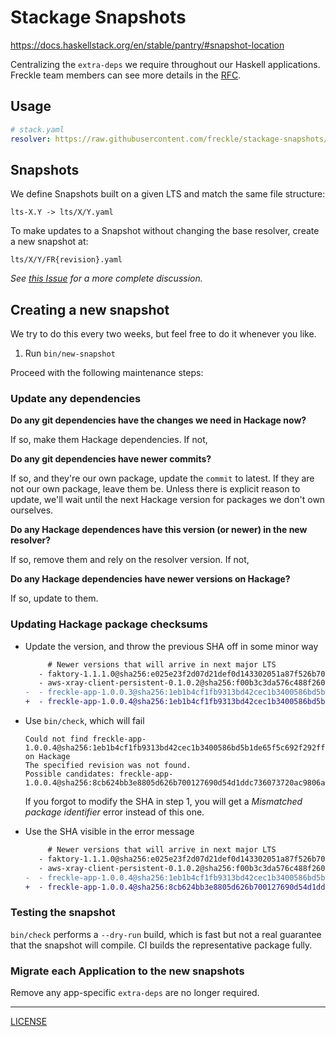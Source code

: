 # Stackage Snapshots

https://docs.haskellstack.org/en/stable/pantry/#snapshot-location

Centralizing the `extra-deps` we require throughout our Haskell applications.
Freckle team members can see more details in the [RFC][rfc].

[rfc]:
  https://renaissancelearning.atlassian.net/wiki/spaces/EN/pages/41987178508/Shared+Backend+Stackage+Snapshot

## Usage

```yaml
# stack.yaml
resolver: https://raw.githubusercontent.com/freckle/stackage-snapshots/main/lts/17/15.yaml
```

## Snapshots

We define Snapshots built on a given LTS and match the same file structure:

```
lts-X.Y -> lts/X/Y.yaml
```

To make updates to a Snapshot without changing the base resolver, create a new
snapshot at:

```
lts/X/Y/FR{revision}.yaml
```

_See [this Issue][issue] for a more complete discussion._

[issue]: https://github.com/freckle/stackage-snapshots/issues/4

## Creating a new snapshot

We try to do this every two weeks, but feel free to do it whenever you like.

1. Run `bin/new-snapshot`

Proceed with the following maintenance steps:

### Update any dependencies

**Do any git dependencies have the changes we need in Hackage now?**

If so, make them Hackage dependencies. If not,

**Do any git dependencies have newer commits?**

If so, and they're our own package, update the `commit` to latest. If they are
not our own package, leave them be. Unless there is explicit reason to update,
we'll wait until the next Hackage version for packages we don't own ourselves.

**Do any Hackage dependences have this version (or newer) in the new resolver?**

If so, remove them and rely on the resolver version. If not,

**Do any Hackage dependencies have newer versions on Hackage?**

If so, update to them.

### Updating Hackage package checksums

- Update the version, and throw the previous SHA off in some minor way

  ```diff
       # Newer versions that will arrive in next major LTS
     - faktory-1.1.1.0@sha256:e025e23f2d07d21def0d143302051a87f526b70620679036815696676daf9f91,9047
     - aws-xray-client-persistent-0.1.0.2@sha256:f00b3c3da576c488f2605ab5d049437d935eae429e7fe0eb9a6dc53d0367aebc,1682
  -  - freckle-app-1.0.0.3@sha256:1eb1b4cf1fb9313bd42cec1b3400586bd5b1de65f5c692f292ff541e0198f784,6269
  +  - freckle-app-1.0.0.4@sha256:1eb1b4cf1fb9313bd42cec1b3400586bd5b1de65f5c692f292ff541e0198f785,6269
  ```

- Use `bin/check`, which will fail

  ```
  Could not find freckle-app-1.0.0.4@sha256:1eb1b4cf1fb9313bd42cec1b3400586bd5b1de65f5c692f292ff541e0198f785,6269 on Hackage
  The specified revision was not found.
  Possible candidates: freckle-app-1.0.0.4@sha256:8cb624bb3e8805d626b700127690d54d1ddc736073720ac9806a3b04dd3c3216,6244.
  ```

  If you forgot to modify the SHA in step 1, you will get a _Mismatched package
  identifier_ error instead of this one.

- Use the SHA visible in the error message

  ```diff
       # Newer versions that will arrive in next major LTS
     - faktory-1.1.1.0@sha256:e025e23f2d07d21def0d143302051a87f526b70620679036815696676daf9f91,9047
     - aws-xray-client-persistent-0.1.0.2@sha256:f00b3c3da576c488f2605ab5d049437d935eae429e7fe0eb9a6dc53d0367aebc,1682
  -  - freckle-app-1.0.0.4@sha256:1eb1b4cf1fb9313bd42cec1b3400586bd5b1de65f5c692f292ff541e0198f785,6269
  +  - freckle-app-1.0.0.4@sha256:8cb624bb3e8805d626b700127690d54d1ddc736073720ac9806a3b04dd3c3216,6244
  ```

### Testing the snapshot

`bin/check` performs a `--dry-run` build, which is fast but not a real guarantee
that the snapshot will compile. CI builds the representative package fully.

### Migrate each Application to the new snapshots

Remove any app-specific `extra-deps` are no longer required.

---

[LICENSE](./LICENSE)
